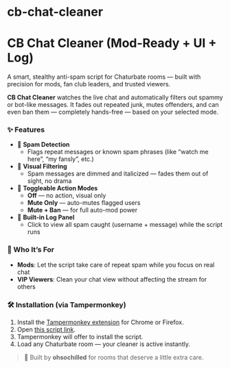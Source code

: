 # cb-chat-cleaner
# CB Chat Cleaner (Mod-Ready + UI + Log)

A smart, stealthy anti-spam script for Chaturbate rooms — built with precision for mods, fan club leaders, and trusted viewers.

**CB Chat Cleaner** watches the live chat and automatically filters out spammy or bot-like messages. It fades out repeated junk, mutes offenders, and can even ban them — completely hands-free — based on your selected mode.

### ✨ Features

- 🚫 **Spam Detection**
  - Flags repeat messages or known spam phrases (like “watch me here”, “my fansly”, etc.)
- 👀 **Visual Filtering**
  - Spam messages are dimmed and italicized — fades them out of sight, no drama
- 🔧 **Toggleable Action Modes**
  - **Off** — no action, visual only  
  - **Mute Only** — auto-mutes flagged users  
  - **Mute + Ban** — for full auto-mod power  
- 📜 **Built-in Log Panel**
  - Click to view all spam caught (username + message) while the script runs

### 🔐 Who It’s For

- **Mods**: Let the script take care of repeat spam while you focus on real chat
- **VIP Viewers**: Clean your chat view without affecting the stream for others

### 🛠️ Installation (via Tampermonkey)

1. Install the [Tampermonkey extension](https://www.tampermonkey.net/) for Chrome or Firefox.
2. Open [this script link](https://raw.githubusercontent.com/orbitalhd/cb-chat-cleaner/main/cb-chat-cleaner.user.js).
3. Tampermonkey will offer to install the script.
4. Load any Chaturbate room — your cleaner is active instantly.

> 💬 Built by **ohsochilled** for rooms that deserve a little extra care.

